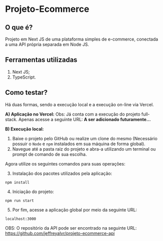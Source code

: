 # Projeto-Ecommerce

## O que é?

Projeto em Next JS de uma plataforma simples de e-commerce, conectada a uma API própria separada em Node JS.

## Ferramentas utilizadas

1. Next JS;
2. TypeScript.

## Como testar?

Há duas formas, sendo a execução local e a execução on-line via Vercel.

**A) Aplicação no Vercel:**
Obs: Já conta com a execução do projeto full-stack.
Apenas acesse a seguinte URL: **A ser adicionado futuramente...**

**B) Execução local:**

1. Baixe o projeto pelo GitHub ou realize um clone do mesmo (Necessário possuir o `Node` e `npm` instalados em sua máquina de forma global).
2. Navegue até a pasta raiz do projeto e abra-a utilizando um terminal ou prompt de comando de sua escolha.

Agora utilize os seguintes comandos para suas operações:

3. Instalação dos pacotes utilizados pela aplicação:

`npm install`

4. Iniciação do projeto:

`npm run start`

5. Por fim, acesse a aplicação global por meio da seguinte URL:

`localhost:3000`

OBS: O repositório da API pode ser encontrado na seguinte URL: https://github.com/jeffreyalvr/projeto-ecommerce-api
